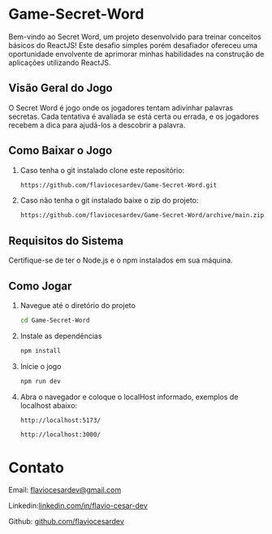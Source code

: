 # Game-Secret-Word

Bem-vindo ao Secret Word, um projeto desenvolvido para treinar conceitos básicos do ReactJS! Este desafio simples porém desafiador ofereceu uma oportunidade envolvente de aprimorar minhas habilidades na construção de aplicações utilizando ReactJS.

## Visão Geral do Jogo

O Secret Word é jogo onde os jogadores tentam adivinhar palavras secretas. Cada tentativa é avaliada se está certa ou errada, e os jogadores recebem a dica para ajudá-los a descobrir a palavra.

## Como Baixar o Jogo

1. Caso tenha o git instalado clone este repositório:

   ```bash
   https://github.com/flaviocesardev/Game-Secret-Word.git
   
2. Caso não tenha o git instalado baixe o zip do projeto:
   ```bash
   https://github.com/flaviocesardev/Game-Secret-Word/archive/main.zip

## Requisitos do Sistema

Certifique-se de ter o Node.js e o npm instalados em sua máquina.

## Como Jogar

1. Navegue até o diretório do projeto
   ```bash
   cd Game-Secret-Word
2. Instale as dependências
   ```bash
   npm install
3. Inicie o jogo
   ```bash
   npm run dev
4. Abra o navegador e coloque o localHost informado, exemplos de localhost abaixo:
   ```bash
   http://localhost:5173/
   
   http://localhost:3000/

# Contato

Email: flaviocesardev@gmail.com

Linkedin:[linkedin.com/in/flavio-cesar-dev](https://www.linkedin.com/in/flavio-cesar-dev/)

Github: [github.com/flaviocesardev](https://github.com/flaviocesardev)















   
   
